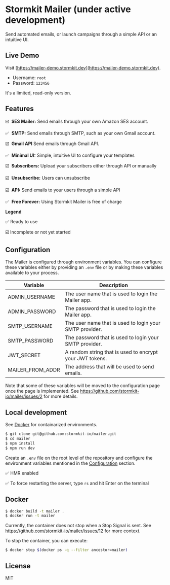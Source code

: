 # Stormkit Mailer (under active development)

Send automated emails, or launch campaigns through a simple API or an intuitive UI.

## Live Demo

Visit [https://mailer-demo.stormkit.dev](https://mailer-demo.stormkit.dev). 

- Username: `root`
- Password: `123456`

It's a limited, read-only version.

## Features

☑️ &nbsp;**SES Mailer:** Send emails through your own Amazon SES account.

✅ &nbsp;**SMTP:** Send emails through SMTP, such as your own Gmail account.

☑️ &nbsp;**Gmail API** Send emails through Gmail API.

✅ &nbsp;**Minimal UI:** Simple, intuitive UI to configure your templates

☑️ &nbsp;**Subscribers:** Upload your subscribers either through API or manually

☑️ &nbsp;**Unsubscribe:** Users can unsubscribe

☑️ &nbsp;**API:** Send emails to your users through a simple API

✅ &nbsp;**Free Forever:** Using Stormkit Mailer is free of charge

**Legend**

✅ Ready to use

☑️ Incomplete or not yet started

## Configuration

The Mailer is configured through environment variables. You can configure these
variables either by providing an `.env` file or by making these variables available
to your process.

| Variable | Description | 
| -------- | ----------- |
| ADMIN_USERNAME   | The user name that is used to login the Mailer app. |
| ADMIN_PASSWORD   | The password that is used to login the Mailer app. |
| SMTP_USERNAME    | The user name that is used to login your SMTP provider. | 
| SMTP_PASSWORD    | The password that is used to login your SMTP provider. |
| JWT_SECRET       | A random string that is used to encrypt your JWT tokens. |
| MAILER_FROM_ADDR | The address that will be used to send emails. | 

Note that some of these variables will be moved to the configuration page once the page is implemented. See https://github.com/stormkit-io/mailer/issues/2 for more details.

## Local development

See [Docker](/#Docker) for containarized environments.

```bash
$ git clone git@github.com:stormkit-io/mailer.git
$ cd mailer
$ npm install
$ npm run dev
```

Create an `.env` file on the root level of the repository and configure the environment variables mentioned in the [Configuration](#configuration) section.

✅ HMR enabled

✅ To force restarting the server, type `rs` and hit Enter on the terminal

## Docker

```bash
$ docker build -t mailer .
$ docker run -t mailer
```

Currently, the container does not stop when a Stop Signal is sent. See https://github.com/stormkit-io/mailer/issues/12 for more context.

To stop the container, you can execute: 

```bash
$ docker stop $(docker ps -q --filter ancestor=mailer)
```

## License

MIT

